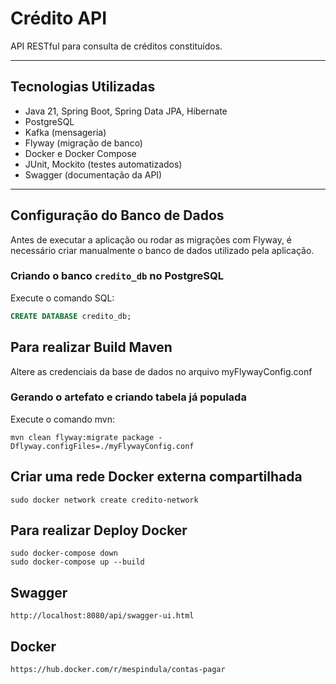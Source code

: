 # Crédito API

API RESTful para consulta de créditos constituídos.

---

## Tecnologias Utilizadas

- Java 21, Spring Boot, Spring Data JPA, Hibernate
- PostgreSQL
- Kafka (mensageria)
- Flyway (migração de banco)
- Docker e Docker Compose
- JUnit, Mockito (testes automatizados)
- Swagger (documentação da API)

---

## Configuração do Banco de Dados

Antes de executar a aplicação ou rodar as migrações com Flyway, é necessário criar manualmente o banco de dados utilizado pela aplicação.

### Criando o banco `credito_db` no PostgreSQL

Execute o comando SQL:

```sql
CREATE DATABASE credito_db;
```

## Para realizar Build Maven

Altere as credenciais da base de dados no arquivo myFlywayConfig.conf

### Gerando o artefato e criando tabela já populada

Execute o comando mvn:

```
mvn clean flyway:migrate package -Dflyway.configFiles=./myFlywayConfig.conf
```

## Criar uma rede Docker externa compartilhada
    sudo docker network create credito-network

## Para realizar Deploy Docker
    sudo docker-compose down
	sudo docker-compose up --build

## Swagger
	http://localhost:8080/api/swagger-ui.html

## Docker
	https://hub.docker.com/r/mespindula/contas-pagar